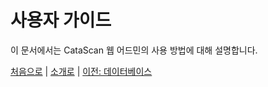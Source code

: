 # 사용자 가이드

이 문서에서는 CataScan 웹 어드민의 사용 방법에 대해 설명합니다.

[처음으로](../overview.md) |
[소개로](00_introduction.md) |
[이전: 데이터베이스](04_database.md)
